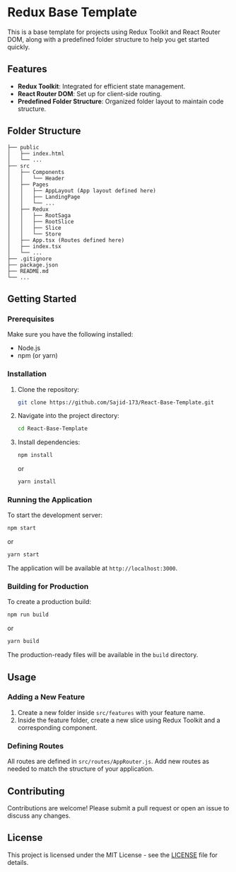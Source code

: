 # Redux Base Template

This is a base template for projects using Redux Toolkit and React Router DOM, along with a predefined folder structure to help you get started quickly.

## Features

- **Redux Toolkit**: Integrated for efficient state management.
- **React Router DOM**: Set up for client-side routing.
- **Predefined Folder Structure**: Organized folder layout to maintain code structure.

## Folder Structure

```plaintext
├── public
│   ├── index.html
│   └── ...
├── src
│   ├── Components
│   │   └── Header
│   ├── Pages
│   │   ├── AppLayout (App layout defined here)
│   │   ├── LandingPage
│   │   └── ...
│   ├── Redux
│   │   ├── RootSaga
│   │   ├── RootSlice
│   │   ├── Slice
│   │   └── Store
│   ├── App.tsx (Routes defined here)
│   ├── index.tsx
│   └── ...
├── .gitignore
├── package.json
├── README.md
└── ...
```

## Getting Started

### Prerequisites

Make sure you have the following installed:

- Node.js
- npm (or yarn)

### Installation

1. Clone the repository:
    ```bash
    git clone https://github.com/Sajid-173/React-Base-Template.git
    ```
2. Navigate into the project directory:
    ```bash
    cd React-Base-Template
    ```
3. Install dependencies:
    ```bash
    npm install
    ```
    or
    ```bash
    yarn install
    ```

### Running the Application

To start the development server:

```bash
npm start
```
or
```bash
yarn start
```

The application will be available at `http://localhost:3000`.

### Building for Production

To create a production build:

```bash
npm run build
```
or
```bash
yarn build
```

The production-ready files will be available in the `build` directory.

## Usage

### Adding a New Feature

1. Create a new folder inside `src/features` with your feature name.
2. Inside the feature folder, create a new slice using Redux Toolkit and a corresponding component.

### Defining Routes

All routes are defined in `src/routes/AppRouter.js`. Add new routes as needed to match the structure of your application.

## Contributing

Contributions are welcome! Please submit a pull request or open an issue to discuss any changes.

## License

This project is licensed under the MIT License - see the [LICENSE](LICENSE) file for details.

